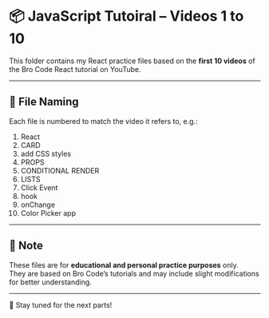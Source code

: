 # 📦 JavaScript Tutoiral – Videos 1 to 10

This folder contains my React practice files based on the **first 10 videos** of the Bro Code React tutorial on YouTube.

---

## 📂 File Naming

Each file is numbered to match the video it refers to, e.g.:

1. React
2. CARD
3. add CSS styles
4. PROPS
5. CONDITIONAL RENDER
6. LISTS
7. Click Event
8. hook
9. onChange
10. Color Picker app

---

## 📌 Note

These files are for **educational and personal practice purposes** only.  
They are based on Bro Code’s tutorials and may include slight modifications for better understanding.

---

🎯 Stay tuned for the next parts!
